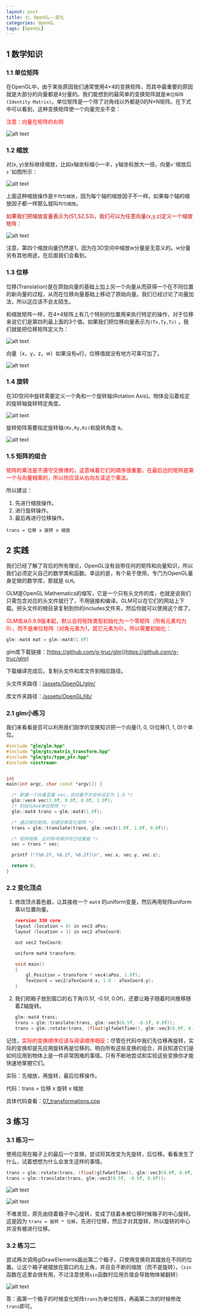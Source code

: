 ```yaml
---
layout: post
title: 七、OpenGL——变化
categories: OpenGL
tags: [OpenGL]
---
```


## 1 数学知识

### 1.1 单位矩阵

在OpenGL中，由于某些原因我们通常使用4×4的变换矩阵，而其中最重要的原因就是大部分的向量都是4分量的。我们能想到的最简单的变换矩阵就是`单位矩阵(Identity Matrix)`。单位矩阵是一个除了对角线以外都是0的N×N矩阵。在下式中可以看到，这种变换矩阵使一个向量完全不变：

<font color="red">注意：向量在矩阵的右侧</font>

![alt text](image.png)

### 1.2 缩放

对(x, y)坐标继续缩放，比如x轴坐标缩小一半，y轴坐标放大一倍，向量`v¯`缩放后`s¯`如图所示：

![alt text](image-1.png)

上面这种缩放操作是`不均匀缩放`，因为每个轴的缩放因子不一样。如果每个轴的缩放因子都一样那么就叫`均匀缩放`。

<font color="color">
如果我们把缩放变量表示为(S1,S2,S3)，我们可以为任意向量(x,y,z)定义一个缩放矩阵：
</font>

![alt text](image-2.png)

注意，第四个缩放向量仍然是1，因为在3D空间中缩放w分量是无意义的。w分量另有其他用途，在后面我们会看到。

### 1.3 位移

位移(Translation)是在原始向量的基础上加上另一个向量从而获得一个在不同位置的新向量的过程，从而在位移向量基础上移动了原始向量。我们已经讨论了向量加法，所以这应该不会太陌生。

和缩放矩阵一样，在4×4矩阵上有几个特别的位置用来执行特定的操作，对于位移来说它们是第四列最上面的3个值。如果我们把位移向量表示为`(Tx,Ty,Tz)`
，我们就能把位移矩阵定义为：

![alt text](image-3.png)

向量（x，y，z，w）如果没有`w`行，位移值就没有地方可乘可加了。

![alt text](image-4.png)

### 1.4 旋转

在3D空间中旋转需要定义一个角和一个旋转轴(Rotation Axis)。物体会沿着给定的旋转轴旋转特定角度。

![alt text](image-5.png)

旋转矩阵需要指定旋转轴`(Rx,Ry,Rz)`和旋转角度 `θ`。

![alt text](image-6.png)

### 1.5 矩阵的组合

<font color="red">矩阵的乘法是不遵守交换律的，这意味着它们的顺序很重要。在最后边的矩阵是第一个与向量相乘的，所以你应该从右向左读这个乘法。</font>

所以建议：

1. 先进行缩放操作。
2. 进行旋转操作。
3. 最后再进行位移操作。

`trans = 位移 x 旋转 x 缩放` 

## 2 实践

我们已经了解了背后的所有理论，OpenGL没有自带任何的矩阵和向量知识，所以我们必须定义自己的数学类和函数。幸运的是，有个易于使用，专门为OpenGL量身定做的数学库，那就是 `GLM`。

GLM是OpenGL Mathematics的缩写，它是一个只有头文件的库，也就是说我们只需包含对应的头文件就行了，不用链接和编译。GLM可以在它们的网站上下载。把头文件的根目录复制到你的includes文件夹，然后你就可以使用这个库了。

<font color="red">
GLM库从0.9.9版本起，默认会将矩阵类型初始化为一个零矩阵（所有元素均为0），而不是单位矩阵（对角元素为1，其它元素为0）。所以需要初始化：
</font>

```cpp
glm::mat4 mat = glm::mat4(1.0f)
```

glm库下载链接：[https://github.com/g-truc/glm](https://github.com/g-truc/glm)

下载编译完成后，复制头文件和库文件到相应路径。

头文件夹路径：[/assets/OpenGL/glm/](/assets/OpenGL/glm/)

库文件夹路径：[/assets/OpenGL/lib/](/assets/OpenGL/lib/)



### 2.1 glm小练习

我们来看看是否可以利用我们刚学的变换知识把一个向量(1, 0, 0)位移(1, 1, 0)个单位。

```cpp
#include "glm/glm.hpp"
#include "glm/gtc/matrix_transform.hpp"
#include "glm/gtc/type_ptr.hpp"
#include <iostream>


int 
main(int argc, char const *argv[]) {

  /* 新建一个向量变量 vec，该向量齐次坐标设定为 1.0 */
  glm::vec4 vec(1.0f, 0.0f, 0.0f, 1.0f);
  /* 初始化4x4单位矩阵 */
  glm::mat4 trans = glm::mat4(1.0f);

  /* 通过单位矩阵，创建位移变化矩阵 */
  trans = glm::translate(trans, glm::vec3(1.0f, 1.0f, 0.0f));

  /* 矩阵相乘，此时称号操作符已经重载 */
  vec = trans * vec;

  printf ("(%0.2f, %0.2f, %0.2f)\n", vec.x, vec.y, vec.z);

  return 0;
}
```

### 2.2 变化顶点

1. 修改顶点着色器，让其接收一个 `mat4` 的uniform变量，然后再用矩阵uniform乘以位置向量。

    ```c
    #version 330 core
    layout (location = 0) in vec3 aPos;
    layout (location = 1) in vec2 aTexCoord;

    out vec2 TexCoord;

    uniform mat4 transform;

    void main()
    {
        gl_Position = transform * vec4(aPos, 1.0f);
        TexCoord = vec2(aTexCoord.x, 1.0 - aTexCoord.y);
    }
    ```

2. 我们把箱子放到窗口的右下角(0.5f, -0.5f, 0.0f)，还要让箱子随着时间推移随着Z轴旋转。

    ```c
    glm::mat4 trans;
    trans = glm::translate(trans, glm::vec3(0.5f, -0.5f, 0.0f));
    trans = glm::rotate(trans, (float)glfwGetTime(), glm::vec3(0.0f, 0.0f, 1.0f));
    ```


记住，<font color="red">实际的变换顺序应该与阅读顺序相反</font>：尽管在代码中我们先位移再旋转，实际的变换却是先应用旋转再是位移的。明白所有这些变换的组合，并且知道它们是如何应用到物体上是一件非常困难的事情。只有不断地尝试和实验这些变换你才能快速地掌握它们。


实际：先缩放，再旋转，最后位移操作。

代码：trans = 位移 x 旋转 x 缩放


具体代码查看：[07_transformations.cpp](/assets/OpenGL/2024041807/07_transformations.cpp)

## 3 练习

### 3.1 练习一

使用应用在箱子上的最后一个变换，尝试将其改变为先旋转，后位移。看看发生了什么，试着想想为什么会发生这样的事情。

```c
trans = glm::rotate(trans, (float)glfwGetTime(), glm::vec3(0.0f, 0.0f, 1.0f));
trans = glm::translate(trans, glm::vec3(0.5f, -0.5f, 0.0f));    
```

![alt text](image-7.png)

![alt text](image-8.png)

不难发现，原先由绕着箱子中心旋转，变成了绕着未被位移时候箱子的中心旋转。这是因为 `trans = 旋转 * 位移`，先进行位移，然后才对其旋转，所以旋转的中心并没有被进行位移。


### 3.2 练习二

尝试再次调用glDrawElements画出第二个箱子，只使用变换将其摆放在不同的位置。让这个箱子被摆放在窗口的左上角，并且会不断的缩放（而不是旋转）。（`sin`函数在这里会很有用，不过注意使用`sin`函数时应用负值会导致物体被翻转）

![alt text](/assets/OpenGL/2024041807/image/image-9.png)

答：画第一个箱子的时候变化矩阵`trans`为单位矩阵，再画第二次的时候修改`trans`即可。
